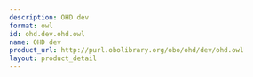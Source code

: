 ```yaml
---
description: OHD dev
format: owl
id: ohd.dev.ohd.owl
name: OHD dev
product_url: http://purl.obolibrary.org/obo/ohd/dev/ohd.owl
layout: product_detail
---
```

